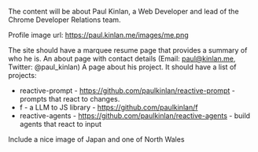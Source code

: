 The content will be about Paul Kinlan, a Web Developer and lead of the Chrome Developer Relations team.

Profile image url: https://paul.kinlan.me/images/me.png

The site should have a marquee resume page that provides a summary of who he is.
An about page with contact details (Email: paul@kinlan.me, Twitter: @paul_kinlan)
A page about his project. It should have a list of projects:

- reactive-prompt - https://github.com/paulkinlan/reactive-prompt - prompts that react to changes.
- f - a LLM to JS library - https://github.com/paulkinlan/f
- reactive-agents - https://github.com/paulkinlan/reactive-agents - build agents that react to input

Include a nice image of Japan and one of North Wales
